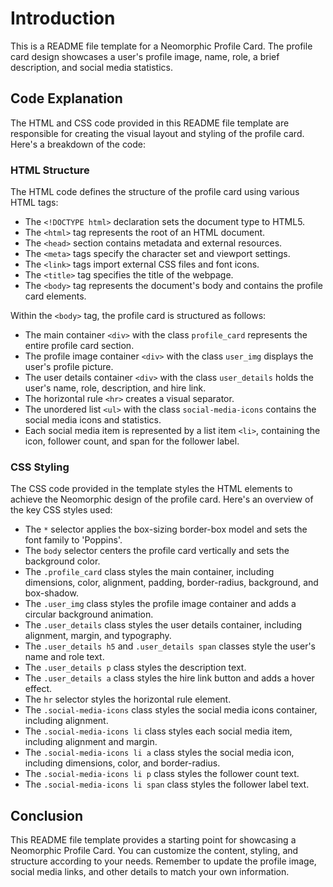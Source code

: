 # Introduction

This is a README file template for a Neomorphic Profile Card. The profile card design showcases a user's profile image, name, role, a brief description, and social media statistics.

## Code Explanation

The HTML and CSS code provided in this README file template are responsible for creating the visual layout and styling of the profile card. Here's a breakdown of the code:

### HTML Structure

The HTML code defines the structure of the profile card using various HTML tags:

- The `<!DOCTYPE html>` declaration sets the document type to HTML5.
- The `<html>` tag represents the root of an HTML document.
- The `<head>` section contains metadata and external resources.
- The `<meta>` tags specify the character set and viewport settings.
- The `<link>` tags import external CSS files and font icons.
- The `<title>` tag specifies the title of the webpage.
- The `<body>` tag represents the document's body and contains the profile card elements.

Within the `<body>` tag, the profile card is structured as follows:

- The main container `<div>` with the class `profile_card` represents the entire profile card section.
- The profile image container `<div>` with the class `user_img` displays the user's profile picture.
- The user details container `<div>` with the class `user_details` holds the user's name, role, description, and hire link.
- The horizontal rule `<hr>` creates a visual separator.
- The unordered list `<ul>` with the class `social-media-icons` contains the social media icons and statistics.
- Each social media item is represented by a list item `<li>`, containing the icon, follower count, and span for the follower label.

### CSS Styling

The CSS code provided in the template styles the HTML elements to achieve the Neomorphic design of the profile card. Here's an overview of the key CSS styles used:

- The `*` selector applies the box-sizing border-box model and sets the font family to 'Poppins'.
- The `body` selector centers the profile card vertically and sets the background color.
- The `.profile_card` class styles the main container, including dimensions, color, alignment, padding, border-radius, background, and box-shadow.
- The `.user_img` class styles the profile image container and adds a circular background animation.
- The `.user_details` class styles the user details container, including alignment, margin, and typography.
- The `.user_details h5` and `.user_details span` classes style the user's name and role text.
- The `.user_details p` class styles the description text.
- The `.user_details a` class styles the hire link button and adds a hover effect.
- The `hr` selector styles the horizontal rule element.
- The `.social-media-icons` class styles the social media icons container, including alignment.
- The `.social-media-icons li` class styles each social media item, including alignment and margin.
- The `.social-media-icons li a` class styles the social media icon, including dimensions, color, and border-radius.
- The `.social-media-icons li p` class styles the follower count text.
- The `.social-media-icons li span` class styles the follower label text.

## Conclusion

This README file template provides a starting point for showcasing a Neomorphic Profile Card. You can customize the content, styling, and structure according to your needs. Remember to update the profile image, social media links, and other details to match your own information.
